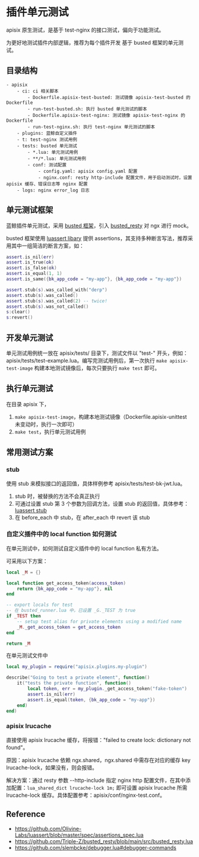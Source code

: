 # 插件单元测试

apisix 原生测试，是基于 test-nginx 的接口测试，偏向于功能测试。

为更好地测试插件内部逻辑，推荐为每个插件开发 基于 busted 框架的单元测试。

## 目录结构

```text
- apisix
    - ci: ci 相关脚本
        - Dockerfile.apisix-test-busted: 测试镜像 apisix-test-busted 的 Dockerfile
        - run-test-busted.sh: 执行 busted 单元测试的脚本
        - Dockerfile.apisix-test-nginx: 测试镜像 apisix-test-nginx 的 Dockerfile
        - run-test-nginx.sh: 执行 test-nginx 单元测试的脚本
    - plugins: 蓝鲸自定义插件
    - t: test-nginx 测试用例
    - tests: busted 单元测试
        - *.lua: 单元测试用例
        - **/*.lua: 单元测试用例
        - conf: 测试配置
            - config.yaml: apisix config.yaml 配置
            - nginx.conf: resty http-include 配置文件，用于启动测试时，设置 apisix 缓存、错误日志等 nginx 配置
    - logs: nginx error_log 日志
```

## 单元测试框架

蓝鲸插件单元测试，采用 [busted 框架](https://olivinelabs.com/busted/)，引入 [busted_resty](https://github.com/Triple-Z/busted_resty/blob/main/src/busted_resty.lua) 对 ngx 进行 mock。

busted 框架使用 [luassert libary](https://github.com/Olivine-Labs/luassert) 提供 assertions，其支持多种断言写法，推荐采用其中一组简洁的断言方案，如：

```lua
assert.is_nil(err)
assert.is_true(ok)
assert.is_false(ok)
assert.is_equal(1, 1)
assert.is_same({bk_app_code = "my-app"}, {bk_app_code = "my-app"})

assert.stub(s).was_called_with("derp")
assert.stub(s).was_called()
assert.stub(s).was_called(2) -- twice!
assert.stub(s).was_not_called()
s:clear()
s:revert()
```

## 开发单元测试

单元测试用例统一放在 apisix/tests/ 目录下，测试文件以 "test-" 开头，例如：apisix/tests/test-example.lua。编写完测试用例后，第一次执行 `make apisix-test-image` 构建本地测试镜像后，每次只要执行 `make test` 即可。

## 执行单元测试

在目录 apisix 下，

1. `make apisix-test-image`，构建本地测试镜像（Dockerfile.apisix-unittest 未变动时，执行一次即可）
2. `make test`，执行单元测试用例

## 常用测试方案

### stub

使用 stub 来模拟接口的返回值，具体样例参考 apisix/tests/test-bk-jwt.lua。

1. stub 时，被替换的方法不会真正执行
2. 可通过设置 stub 第 3 个参数为回调方法，设置 stub 的返回值，具体参考：[luassert stub](https://github.com/Olivine-Labs/luassert/blob/master/src/stub.lua)
3. 在 before_each 中 stub，在 after_each 中 revert 该 stub

### 自定义插件中的 local function 如何测试

在单元测试中，如何测试自定义插件中的 local function 私有方法。

可采用以下方案：

```lua
local _M = {}

local function get_access_token(access_token)
    return {bk_app_code = "my-app"}, nil
end

-- export locals for test
-- 在 busted_runner.lua 中，已设置 _G._TEST 为 true
if _TEST then
    -- setup test alias for private elements using a modified name
    _M._get_access_token = get_access_token
end

return _M
```

在单元测试文件中

```lua
local my_plugin = require("apisix.plugins.my-plugin")

describe("Going to test a private element", function()
    it("tests the private function", function()
        local token, err = my_plugin._get_access_token("fake-token")
        assert.is_nil(err)
        assert.is_equal(token, {bk_app_code = "my-app"})
    end)
end)
```

### apisix lrucache

直接使用 apisix lrucache 缓存，将报错："failed to create lock: dictionary not found"。

原因：apisix lrucache 依赖 ngx.shared，ngx.shared 中需存在对应的缓存 key lrucache-lock，如果没有，则会报错。

解决方案：通过 resty 参数 --http-include 指定 nginx http 配置文件，在其中添加配置：`lua_shared_dict lrucache-lock 1m;` 即可设置 apisix lrucache 所需 lrucache-lock 缓存。具体配置参考：apisix/conf/nginx-test.conf。

## Reference

- https://github.com/Olivine-Labs/luassert/blob/master/spec/assertions_spec.lua
- https://github.com/Triple-Z/busted_resty/blob/main/src/busted_resty.lua
- https://github.com/slembcke/debugger.lua#debugger-commands
